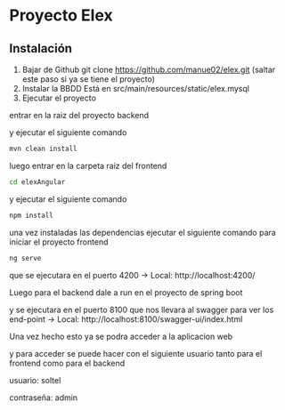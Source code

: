 # Proyecto Elex

## Instalación

1. Bajar de Github
   git clone https://github.com/manue02/elex.git (saltar este paso si ya se tiene el proyecto)
2. Instalar la BBDD
   Está en src/main/resources/static/elex.mysql
3. Ejecutar el proyecto

entrar en la raiz del proyecto backend

y ejecutar el siguiente comando

```bash
mvn clean install

```

luego entrar en la carpeta raiz del frontend

```bash
cd elexAngular
```

y ejecutar el siguiente comando

```bash
npm install
```

una vez instaladas las dependencias ejecutar el siguiente comando para iniciar el proyecto frontend

```bash
ng serve
```

que se ejecutara en el puerto 4200 -> Local: http://localhost:4200/

Luego para el backend dale a run en el proyecto de spring boot

y se ejecutara en el puerto 8100 que nos llevara al swagger para ver los end-point -> Local: http://localhost:8100/swagger-ui/index.html

Una vez hecho esto ya se podra acceder a la aplicacion web

y para acceder se puede hacer con el siguiente usuario tanto para el frontend como para el backend

usuario: soltel

contraseña: admin
